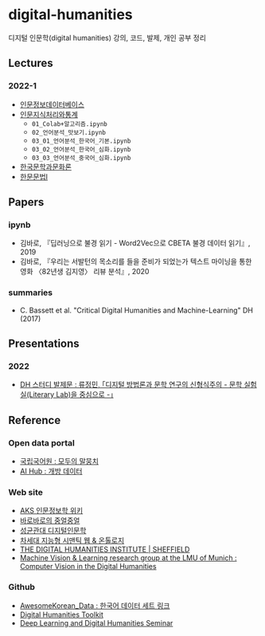 # digital-humanities
디지털 인문학(digital humanities) 강의, 코드, 발제, 개인 공부 정리

## Lectures
### 2022-1
- [인문정보데이터베이스](https://github.com/Esantomi/digital-humanities/tree/main/lectures/%EC%9D%B8%EB%AC%B8%EC%A0%95%EB%B3%B4%EB%8D%B0%EC%9D%B4%ED%84%B0%EB%B2%A0%EC%9D%B4%EC%8A%A4)
- [인문지식처리와통계](https://github.com/Esantomi/digital-humanities/tree/main/lectures/%EC%9D%B8%EB%AC%B8%EC%A7%80%EC%8B%9D%EC%B2%98%EB%A6%AC%EC%99%80%ED%86%B5%EA%B3%84)
  - `01_Colab+알고리즘.ipynb`
  - `02_언어분석_맛보기.ipynb`
  - `03_01_언어분석_한국어_기본.ipynb`
  - `03_02_언어분석_한국어_심화.ipynb`
  - `03_03_언어분석_중국어_심화.ipynb`
- [한국문학과문화론](https://github.com/Esantomi/digital-humanities/tree/main/lectures/%ED%95%9C%EA%B5%AD%EB%AC%B8%ED%95%99%EA%B3%BC%EB%AC%B8%ED%99%94%EB%A1%A0)
- [한문문법I](https://github.com/Esantomi/digital-humanities/tree/main/lectures/%ED%95%9C%EB%AC%B8%EB%AC%B8%EB%B2%95I)

## Papers
### ipynb
- 김바로, 『딥러닝으로 불경 읽기 - Word2Vec으로 CBETA 불경 데이터 읽기』, 2019
- 김바로, 『우리는 서발턴의 목소리를 들을 준비가 되었는가  텍스트 마이닝을 통한 영화 〈82년생 김지영〉 리뷰 분석』, 2020
### summaries
- C. Bassett et al. "Critical Digital Humanities and Machine-Learning" DH (2017) 

## Presentations
### 2022
- [DH 스터디 발제문 : 류정민, ｢디지털 방법론과 문학 연구의 신형식주의 - 문학 실험실(Literary Lab)을 중심으로 -｣](https://haechandeo.me/ppt-literary-lab/)

## Reference
### Open data portal
- [국립국어원 : 모두의 말뭉치](https://corpus.korean.go.kr/)
- [AI Hub : 개방 데이터](https://aihub.or.kr/)
### Web site
- [AKS 인문정보학 위키](http://dh.aks.ac.kr/Edu/wiki/index.php/%EB%8C%80%EB%AC%B8)
- [바로바로의 중얼중얼](https://www.ddokbaro.com/)
- [성균관대 디지털인문학](https://skku.libguides.com/dh)
- [차세대 지능형 시맨틱 웹 & 온톨로지](https://www.itfind.or.kr/WZIN/jugidong/1265/126503.htm)
- [THE DIGITAL HUMANITIES INSTITUTE | SHEFFIELD](https://www.dhi.ac.uk/)
- [Machine Vision & Learning research group at the LMU of Munich : Computer Vision in the Digital Humanities](https://ommer-lab.com/research/computer-vision-in-the-digital-humanities/)
### Github
- [AwesomeKorean_Data : 한국어 데이터 세트 링크](https://github.com/songys/AwesomeKorean_Data)
- [Digital Humanities Toolkit](https://github.com/pacian/Digital-Humanities-Toolkit)
- [Deep Learning and Digital Humanities Seminar](https://github.com/SteffenEger/dldh)
